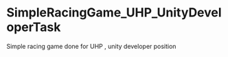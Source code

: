 # SimpleRacingGame_UHP_UnityDeveloperTask
Simple racing game done for UHP , unity developer position

